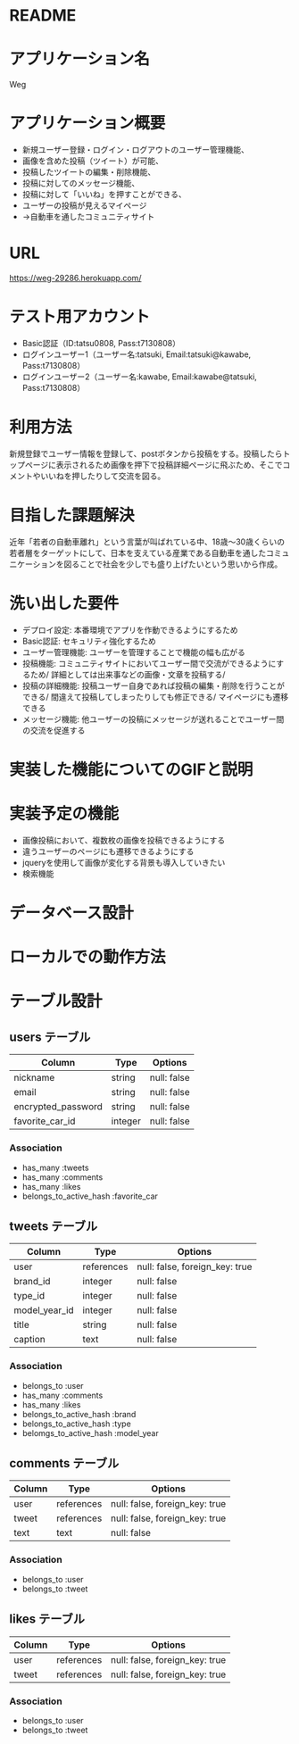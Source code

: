 # README

# アプリケーション名
 Weg

# アプリケーション概要
- 新規ユーザー登録・ログイン・ログアウトのユーザー管理機能、
- 画像を含めた投稿（ツイート）が可能、
- 投稿したツイートの編集・削除機能、
- 投稿に対してのメッセージ機能、
- 投稿に対して「いいね」を押すことができる、
- ユーザーの投稿が見えるマイページ
- →自動車を通したコミュニティサイト

# URL
 https://weg-29286.herokuapp.com/

# テスト用アカウント
- Basic認証（ID:tatsu0808, Pass:t7130808）
- ログインユーザー1（ユーザー名:tatsuki, Email:tatsuki@kawabe, Pass:t7130808）
- ログインユーザー2（ユーザー名:kawabe, Email:kawabe@tatsuki, Pass:t7130808）

# 利用方法
 新規登録でユーザー情報を登録して、postボタンから投稿をする。投稿したらトップページに表示されるため画像を押下で投稿詳細ページに飛ぶため、そこでコメントやいいねを押したりして交流を図る。

# 目指した課題解決
 近年「若者の自動車離れ」という言葉が叫ばれている中、18歳〜30歳くらいの若者層をターゲットにして、日本を支えている産業である自動車を通したコミュニケーションを図ることで社会を少しでも盛り上げたいという思いから作成。

# 洗い出した要件
- デプロイ設定:
  本番環境でアプリを作動できるようにするため
- Basic認証:
  セキュリティ強化するため
- ユーザー管理機能:
  ユーザーを管理することで機能の幅も広がる
- 投稿機能:
  コミュニティサイトにおいてユーザー間で交流ができるようにするため/
  詳細としては出来事などの画像・文章を投稿する/
- 投稿の詳細機能:
  投稿ユーザー自身であれば投稿の編集・削除を行うことができる/
  間違えて投稿してしまったりしても修正できる/
  マイページにも遷移できる
- メッセージ機能:
  他ユーザーの投稿にメッセージが送れることでユーザー間の交流を促進する

# 実装した機能についてのGIFと説明


# 実装予定の機能
- 画像投稿において、複数枚の画像を投稿できるようにする
- 違うユーザーのページにも遷移できるようにする
- jqueryを使用して画像が変化する背景も導入していきたい
- 検索機能

# データベース設計

# ローカルでの動作方法







# テーブル設計

## users テーブル

| Column             |  Type   | Options      |
| ------------------ | --------| -------------|
| nickname           | string  | null: false  |
| email              | string  | null: false  |
| encrypted_password | string  | null: false  |
| favorite_car_id    | integer | null: false  |

### Association
- has_many :tweets
- has_many :comments
- has_many :likes
- belongs_to_active_hash :favorite_car





## tweets テーブル

| Column             |  Type      | Options                        |
| ------------------ | ---------- | ------------------------------ |
| user               | references | null: false, foreign_key: true |
| brand_id           | integer    | null: false                    |
| type_id            | integer    | null: false                    |
| model_year_id      | integer    | null: false                    |
| title              | string     | null: false                    |
| caption            | text       | null: false                    |


### Association
- belongs_to :user
- has_many :comments
- has_many :likes
- belongs_to_active_hash :brand
- belongs_to_active_hash :type
- belomgs_to_active_hash :model_year




## comments テーブル

| Column             |  Type      | Options                        |
| ------------------ | ---------- | ------------------------------ |
| user               | references | null: false, foreign_key: true |
| tweet              | references | null: false, foreign_key: true |
| text               | text       | null: false                    |



### Association
- belongs_to :user
- belongs_to :tweet




## likes テーブル

| Column            |  Type      | Options                        |
| ----------------- | ---------- | ------------------------------ |
| user              | references | null: false, foreign_key: true |
| tweet             | references | null: false, foreign_key: true |


### Association
- belongs_to :user
- belongs_to :tweet

